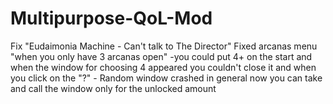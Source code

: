 # Multipurpose-QoL-Mod
Fix "Eudaimonia Machine - Can't talk to The Director"
Fixed arcanas menu "when you only have 3 arcanas open" 
 -you could put 4+ on the start and when the window for choosing 4
  appeared you couldn't close it and when you click on the "?" - Random window crashed in general
  now you can take and call the window only for the unlocked amount

